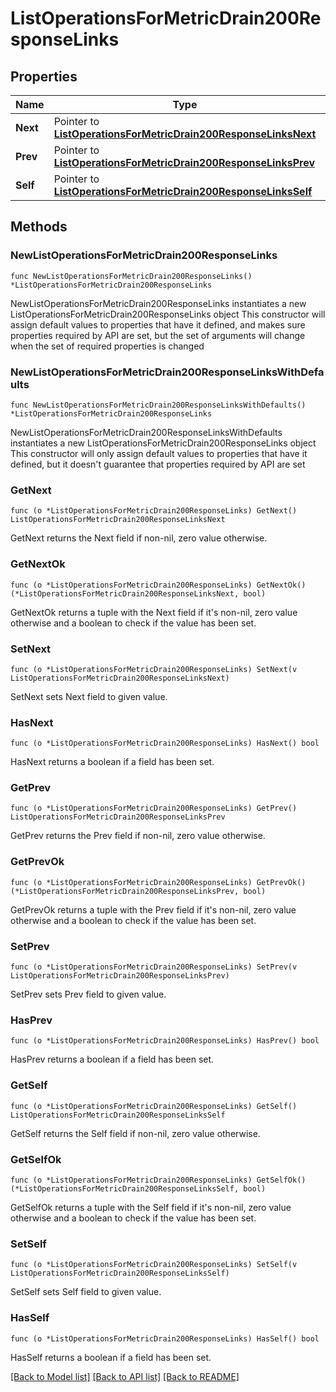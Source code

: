 # ListOperationsForMetricDrain200ResponseLinks

## Properties

Name | Type | Description | Notes
------------ | ------------- | ------------- | -------------
**Next** | Pointer to [**ListOperationsForMetricDrain200ResponseLinksNext**](ListOperationsForMetricDrain200ResponseLinksNext.md) |  | [optional] 
**Prev** | Pointer to [**ListOperationsForMetricDrain200ResponseLinksPrev**](ListOperationsForMetricDrain200ResponseLinksPrev.md) |  | [optional] 
**Self** | Pointer to [**ListOperationsForMetricDrain200ResponseLinksSelf**](ListOperationsForMetricDrain200ResponseLinksSelf.md) |  | [optional] 

## Methods

### NewListOperationsForMetricDrain200ResponseLinks

`func NewListOperationsForMetricDrain200ResponseLinks() *ListOperationsForMetricDrain200ResponseLinks`

NewListOperationsForMetricDrain200ResponseLinks instantiates a new ListOperationsForMetricDrain200ResponseLinks object
This constructor will assign default values to properties that have it defined,
and makes sure properties required by API are set, but the set of arguments
will change when the set of required properties is changed

### NewListOperationsForMetricDrain200ResponseLinksWithDefaults

`func NewListOperationsForMetricDrain200ResponseLinksWithDefaults() *ListOperationsForMetricDrain200ResponseLinks`

NewListOperationsForMetricDrain200ResponseLinksWithDefaults instantiates a new ListOperationsForMetricDrain200ResponseLinks object
This constructor will only assign default values to properties that have it defined,
but it doesn't guarantee that properties required by API are set

### GetNext

`func (o *ListOperationsForMetricDrain200ResponseLinks) GetNext() ListOperationsForMetricDrain200ResponseLinksNext`

GetNext returns the Next field if non-nil, zero value otherwise.

### GetNextOk

`func (o *ListOperationsForMetricDrain200ResponseLinks) GetNextOk() (*ListOperationsForMetricDrain200ResponseLinksNext, bool)`

GetNextOk returns a tuple with the Next field if it's non-nil, zero value otherwise
and a boolean to check if the value has been set.

### SetNext

`func (o *ListOperationsForMetricDrain200ResponseLinks) SetNext(v ListOperationsForMetricDrain200ResponseLinksNext)`

SetNext sets Next field to given value.

### HasNext

`func (o *ListOperationsForMetricDrain200ResponseLinks) HasNext() bool`

HasNext returns a boolean if a field has been set.

### GetPrev

`func (o *ListOperationsForMetricDrain200ResponseLinks) GetPrev() ListOperationsForMetricDrain200ResponseLinksPrev`

GetPrev returns the Prev field if non-nil, zero value otherwise.

### GetPrevOk

`func (o *ListOperationsForMetricDrain200ResponseLinks) GetPrevOk() (*ListOperationsForMetricDrain200ResponseLinksPrev, bool)`

GetPrevOk returns a tuple with the Prev field if it's non-nil, zero value otherwise
and a boolean to check if the value has been set.

### SetPrev

`func (o *ListOperationsForMetricDrain200ResponseLinks) SetPrev(v ListOperationsForMetricDrain200ResponseLinksPrev)`

SetPrev sets Prev field to given value.

### HasPrev

`func (o *ListOperationsForMetricDrain200ResponseLinks) HasPrev() bool`

HasPrev returns a boolean if a field has been set.

### GetSelf

`func (o *ListOperationsForMetricDrain200ResponseLinks) GetSelf() ListOperationsForMetricDrain200ResponseLinksSelf`

GetSelf returns the Self field if non-nil, zero value otherwise.

### GetSelfOk

`func (o *ListOperationsForMetricDrain200ResponseLinks) GetSelfOk() (*ListOperationsForMetricDrain200ResponseLinksSelf, bool)`

GetSelfOk returns a tuple with the Self field if it's non-nil, zero value otherwise
and a boolean to check if the value has been set.

### SetSelf

`func (o *ListOperationsForMetricDrain200ResponseLinks) SetSelf(v ListOperationsForMetricDrain200ResponseLinksSelf)`

SetSelf sets Self field to given value.

### HasSelf

`func (o *ListOperationsForMetricDrain200ResponseLinks) HasSelf() bool`

HasSelf returns a boolean if a field has been set.


[[Back to Model list]](../README.md#documentation-for-models) [[Back to API list]](../README.md#documentation-for-api-endpoints) [[Back to README]](../README.md)


